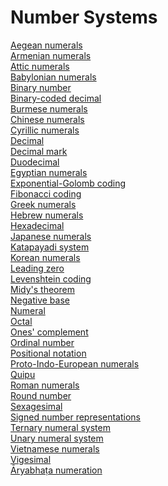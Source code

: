 # Number Systems
[Aegean numerals](https://en.wikipedia.org/wiki/Aegean_numerals)<br>
[Armenian numerals](https://en.wikipedia.org/wiki/Armenian_numerals)<br>
[Attic numerals](https://en.wikipedia.org/wiki/Attic_numerals)<br>
[Babylonian numerals](https://en.wikipedia.org/wiki/Babylonian_numerals)<br>
[Binary number](https://en.wikipedia.org/wiki/Binary_number)<br>
[Binary-coded decimal](https://en.wikipedia.org/wiki/Binary-coded_decimal)<br>
[Burmese numerals](https://en.wikipedia.org/wiki/Burmese_numerals)<br>
[Chinese numerals](https://en.wikipedia.org/wiki/Chinese_numerals)<br>
[Cyrillic numerals](https://en.wikipedia.org/wiki/Cyrillic_numerals)<br>
[Decimal](https://en.wikipedia.org/wiki/Decimal)<br>
[Decimal mark](https://en.wikipedia.org/wiki/Decimal_mark)<br>
[Duodecimal](https://en.wikipedia.org/wiki/Duodecimal)<br>
[Egyptian numerals](https://en.wikipedia.org/wiki/Egyptian_numerals)<br>
[Exponential-Golomb coding](https://en.wikipedia.org/wiki/Exponential-Golomb_coding)<br>
[Fibonacci coding](https://en.wikipedia.org/wiki/Fibonacci_coding)<br>
[Greek numerals](https://en.wikipedia.org/wiki/Greek_numerals)<br>
[Hebrew numerals](https://en.wikipedia.org/wiki/Hebrew_numerals)<br>
[Hexadecimal](https://en.wikipedia.org/wiki/Hexadecimal)<br>
[Japanese numerals](https://en.wikipedia.org/wiki/Japanese_numerals)<br>
[Katapayadi system](https://en.wikipedia.org/wiki/Katapayadi_system)<br>
[Korean numerals](https://en.wikipedia.org/wiki/Korean_numerals)<br>
[Leading zero](https://en.wikipedia.org/wiki/Leading_zero)<br>
[Levenshtein coding](https://en.wikipedia.org/wiki/Levenshtein_coding)<br>
[Midy's theorem](https://en.wikipedia.org/wiki/Midy%27s_theorem)<br>
[Negative base](https://en.wikipedia.org/wiki/Negative_base)<br>
[Numeral](https://en.wikipedia.org/wiki/Numeral_(linguistics))<br>
[Octal](https://en.wikipedia.org/wiki/Octal)<br>
[Ones' complement](https://en.wikipedia.org/wiki/Ones%27_complement)<br>
[Ordinal number](https://en.wikipedia.org/wiki/Ordinal_number_(linguistics))<br>
[Positional notation](https://en.wikipedia.org/wiki/Positional_notation)<br>
[Proto-Indo-European numerals](https://en.wikipedia.org/wiki/Proto-Indo-European_numerals)<br>
[Quipu](https://en.wikipedia.org/wiki/Quipu)<br>
[Roman numerals](https://en.wikipedia.org/wiki/Roman_numerals)<br>
[Round number](https://en.wikipedia.org/wiki/Round_number)<br>
[Sexagesimal](https://en.wikipedia.org/wiki/Sexagesimal)<br>
[Signed number representations](https://en.wikipedia.org/wiki/Signed_number_representations)<br>
[Ternary numeral system](https://en.wikipedia.org/wiki/Ternary_numeral_system)<br>
[Unary numeral system](https://en.wikipedia.org/wiki/Unary_numeral_system)<br>
[Vietnamese numerals](https://en.wikipedia.org/wiki/Vietnamese_numerals)<br>
[Vigesimal](https://en.wikipedia.org/wiki/Vigesimal)<br>
[Āryabhaṭa numeration](https://en.wikipedia.org/wiki/%C4%80ryabha%E1%B9%ADa_numeration)<br>
